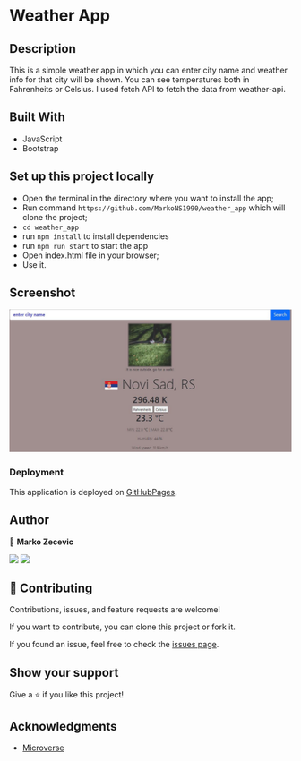 # Weather App

## Description

This is a simple weather app in which you can enter city name and weather info for that city will be shown.
You can see temperatures both in Fahrenheits or Celsius.
I used fetch API to fetch the data from weather-api.

## Built With

- JavaScript
- Bootstrap

## Set up this project locally

- Open the terminal in the directory where you want to install the app;
- Run command `https://github.com/MarkoNS1990/weather_app` which will clone the project;
- `cd weather_app`
- run `npm install` to install dependencies
- run `npm run start` to start the app
- Open index.html file in your browser;
- Use it.

## Screenshot

![](./ss.JPG)

### Deployment

This application is deployed on [GitHubPages](https://markons1990.github.io/weather_app/).

## Author

👤 **Marko Zecevic**

[![](https://img.shields.io/badge/GitHub-100000?style=for-the-badge&logo=github&logoColor=white)](https://github.com/MarkoNS1990) [![](https://img.shields.io/badge/LinkedIn-0077B5?style=for-the-badge&logo=linkedin&logoColor=white)](https://www.linkedin.com/in/zecevicmarko/)

## 🤝 Contributing

Contributions, issues, and feature requests are welcome!

If you want to contribute, you can clone this project or fork it.

If you found an issue, feel free to check the [issues page](https://github.com/MarkoNS1990/weather_app/issues).

## Show your support

Give a ⭐️ if you like this project!

## Acknowledgments

- [Microverse](https://www.microverse.org/)
